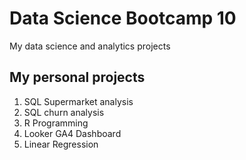 # Data Science Bootcamp 10
My data science and analytics projects

## My personal projects

1. SQL Supermarket analysis
2. SQL churn analysis
3. R Programming
4. Looker GA4 Dashboard
5. Linear Regression
